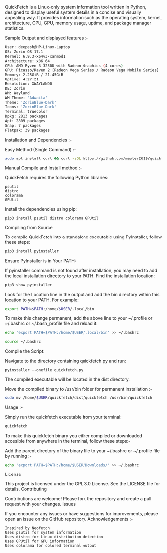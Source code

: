 QuickFetch is a Linux-only system information tool written in Python, designed to display useful system details in a concise and visually appealing way. It provides information such as the operating system, kernel, architecture, CPU, GPU, memory usage, uptime, and package manager statistics.

Sample Output and displayed features :-

```bash
User: deepesh@HP-Linux-Laptop
OS: Zorin OS 17.1
Kernel: 6.9.3-x64v3-xanmod1
Architecture: x86_64
CPU: AMD Ryzen 3 3250U with Radeon Graphics (4 cores)
GPU: Picasso/Raven 2 [Radeon Vega Series / Radeon Vega Mobile Series]
Memory: 2.25GiB / 21.45GiB
Uptime: 4:27:21
Resolution: XWAYLAND0
DE: Zorin
WM: Wayland
WM Theme: 'Adwaita'
Theme: 'ZorinBlue-Dark'
Icons: 'ZorinBlue-Dark'
Terminal: truecolor
Dpkg: 2813 packages
Apt: 2809 packages
Snap: 7 packages
Flatpak: 39 packages
```

Installation and Dependencies :-

Easy Method (Single Command) :-

```bash
sudo apt install curl && curl -sSL https://github.com/master2619/quickfetch/releases/download/release-2/installer.sh | sudo sh
```

Manual Compile and Install method :-

QuickFetch requires the following Python libraries:

    psutil
    distro
    colorama
    GPUtil

Install the dependencies using pip:

```bash
pip3 install psutil distro colorama GPUtil
```

Compiling from Source

To compile QuickFetch into a standalone executable using PyInstaller, follow these steps:


```bash
pip3 install pyinstaller
```

Ensure PyInstaller is in Your PATH:

If pyinstaller command is not found after installation, you may need to add the local installation directory to your PATH. Find the installation location:

```bash
pip3 show pyinstaller
```

Look for the Location line in the output and add the bin directory within this location to your PATH. For example:

```bash
export PATH=$PATH:/home/$USER/.local/bin
```

To make this change permanent, add the above line to your ~/.profile or ~/.bashrc or ~/.bash_profile file and reload it:

```bash
echo 'export PATH=$PATH:/home/$USER/.local/bin' >> ~/.bashrc

source ~/.bashrc
```

Compile the Script:

Navigate to the directory containing quickfetch.py and run:

    pyinstaller --onefile quickfetch.py

The compiled executable will be located in the dist directory.

Move the compiled binary to /usr/bin folder for permanent installation :-

```bash
sudo mv /home/$USER/quickfetch/dist/quickfetch /usr/bin/quickfetch
```

Usage :-

Simply run the quickfetch executable from your terminal:

```bash
quickfetch
```

To make this quickfetch binary you either compiled or downloaded accesible from anywhere in the terminal, follow these steps:-

Add the parent directory of the binary file to your ~/.bashrc or ~/.profile file by running :-

```bash
echo 'export PATH=$PATH:/home/$USER/Downloads/' >> ~/.bashrc
```

License

This project is licensed under the GPL 3.0 License. See the LICENSE file for details.
Contributing

Contributions are welcome! Please fork the repository and create a pull request with your changes.
Issues

If you encounter any issues or have suggestions for improvements, please open an issue on the GitHub repository.
Acknowledgements :-

    Inspired by Neofetch
    Uses psutil for system information
    Uses distro for Linux distribution detection
    Uses GPUtil for GPU information
    Uses colorama for colored terminal output
